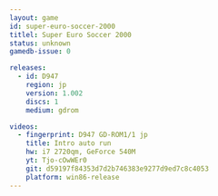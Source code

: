 ```yaml
---
layout: game
id: super-euro-soccer-2000
titlel: Super Euro Soccer 2000
status: unknown
gamedb-issue: 0

releases:
  - id: D947
    region: jp
    version: 1.002
    discs: 1
    medium: gdrom

videos:
  - fingerprint: D947 GD-ROM1/1 jp
    title: Intro auto run
    hw: i7 2720qm, GeForce 540M
    yt: Tjo-cOwWEr0
    git: d59197f84353d7d2b746383e9277d9ed7c8c4053
    platform: win86-release
---
```

